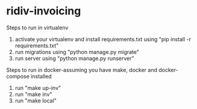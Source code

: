 # ridiv-invoicing

Steps to run in virtualenv
1. activate your virtualenv and install requirements.txt using "pip install -r requirements.txt"
2. run migrations using "python manage.py migrate"
3. run server using "python manage.py runserver"

Steps to run in docker-assuming you have make, docker and docker-compose installed
1. run "make up-inv"
2. run "make inv"
3. run "make local"
